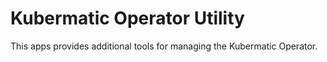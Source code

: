 # Kubermatic Operator Utility

This apps provides additional tools for managing the Kubermatic
Operator.
